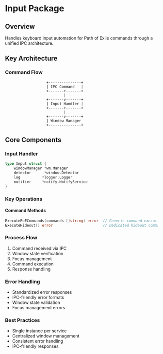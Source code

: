 # Input Package

## Overview
Handles keyboard input automation for Path of Exile commands through a unified IPC architecture.

## Key Architecture

### Command Flow
```
                   +---------------+
                   | IPC Command   |
                   +-------+-------+
                           |
                   +-------v-------+
                   | Input Handler |
                   +-------+-------+
                           |
                   +-------v-------+
                   | Window Manager
                   +---------------+
```

## Core Components

### Input Handler
```go
type Input struct {
    windowManager *wm.Manager
    detector      *window.Detector
    log          *logger.Logger
    notifier     *notify.NotifyService
}
```

### Key Operations

#### Command Methods
```go
ExecutePoECommands(commands []string) error  // Generic command execution
ExecuteHideout() error                       // Dedicated hideout command
```

### Process Flow
1. Command received via IPC
2. Window state verification
3. Focus management
4. Command execution
5. Response handling

### Error Handling
- Standardized error responses
- IPC-friendly error formats
- Window state validation
- Focus management errors

### Best Practices
- Single instance per service
- Centralized window management
- Consistent error handling
- IPC-friendly responses


